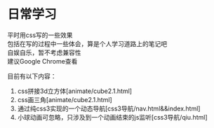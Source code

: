 # 日常学习
平时用css写的一些效果<br>
包括在写的过程中一些体会，算是个人学习道路上的笔记吧<br>
自娱自乐，暂不考虑兼容性<br>
建议Google Chrome查看
<br>
<p>目前有以下内容：</p>
<ol>
  <li>css拼接3d立方体[animate/cube2.1.html]</li>
  <li>css画三角[animate/cube2.1.html]</li>
  <li>通过纯css3实现的一个动态导航[css3导航/nav.html&&index.html]</li>
  <li>小球动画可忽略，只涉及到一个动画结束的js监听[css3导航/qiu.html]</li>
</ol>
